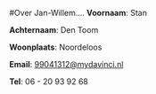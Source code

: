 #Over Jan-Willem....
**Voornaam**: Stan

**Achternaam**: Den Toom

**Woonplaats**: Noordeloos

**Email**: [99041312@mydavinci.nl](99041312@mydavinci.nl)

**Tel**: 06 - 20 93 92 68

